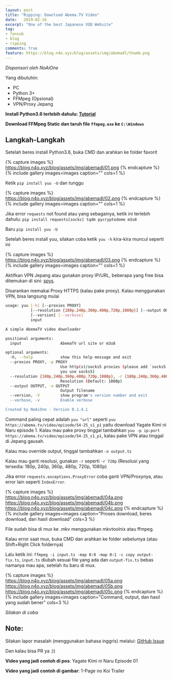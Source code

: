 ```yaml
---
layout: post
title: "Ripping: Download Abema.TV Video"
date:   2019-02-16
excerpt: "One of the best Japanese VOD Website"
tag:
- fansub 
- blog
- ripping
comments: true
feature: https://blog.n4o.xyz/blog/assets/img/abemadl/thumb.png
---
```


*Disponsori oleh NoAiOne*

Yang dibutuhin:
- PC
- Python 3+
- FFMpeg (Opsional)
- VPN/Proxy Jepang

**Install Python3.6 terlebih dahulu: [Tutorial](https://xo.tc/installing-python-36-on-windows.html)**

**Download FFMpeg Static dan taruh file `ffmpeg.exe` ke `C:\Windows`**

## Langkah-Langkah 

Setelah beres install Python3.6, buka CMD dan arahkan ke folder favorit

{% capture images %}
	https://blog.n4o.xyz/blog/assets/img/abemadl/01.png
{% endcapture %}
{% include gallery images=images caption="" cols=1 %}

Ketik `pip install yuu -U` dan tunggu

{% capture images %}
	https://blog.n4o.xyz/blog/assets/img/abemadl/02.png
{% endcapture %}
{% include gallery images=images caption="" cols=1 %}

Jika error `requests` not found atau yang sebagainya, ketik ini terlebih dahulu: `pip install requests[socks] tqdm pycryptodome m3u8`

Baru `pip install yuu -U`

Setelah beres install yuu, silakan coba ketik `yuu -h` kira-kira muncul seperti ini

{% capture images %}
	https://blog.n4o.xyz/blog/assets/img/abemadl/03.png
{% endcapture %}
{% include gallery images=images caption="" cols=1 %}

Aktifkan VPN Jepang atau gunakan proxy IP/URL, beberapa yang free bisa ditemukan di sini: [spys](http://spys.one/free-proxy-list/JP/).

Disarankan memakai Proxy HTTPS (kalau pake proxy). Kalau menggunakan VPN, bisa langsung mulai

```bash
usage: yuu [-h] [--proxies PROXY]
           [--resolution {180p,240p,360p,480p,720p,1080p}] [--output OUTPUT]
           [--version] [--verbose]
           input

A simple AbemaTV video downloader

positional arguments:
  input                 AbemaTV url site or m3u8

optional arguments:
  -h, --help            show this help message and exit
  --proxies PROXY, -p PROXY
                        Use http(s)/socks5 proxies (please add `socks5://` if
                        you use socks5)
  --resolution {180p,240p,360p,480p,720p,1080p}, -r {180p,240p,360p,480p,720p,1080p}
                        Resolution (Default: 1080p)
  --output OUTPUT, -o OUTPUT
                        Output filename
  --version, -V         show program's version number and exit
  --verbose, -v         Enable verbose

Created by NoAiOne - Version 0.1.4.1
```

Command paling cepat adalah `yuu "url"` seperti `yuu https://abema.tv/video/episode/54-25_s1_p1` yaitu download Yagate Kimi ni Naru episode 1.
Kalau mau pake proxy tinggal tambahkan `yuu -p ip:port https://abema.tv/video/episode/54-25_s1_p1`, kalau pake VPN atau tinggal di Jepang gausah.

Kalau mau override output, tinggal tambahkan `-o output.ts`

Kalau mau ganti resolusi, gunakan `-r` seperti `-r 720p` (Resolusi yang tersedia: 180p, 240p, 360p, 480p, 720p, 1080p)

Jika error `requests.exceptions.ProxyError` coba ganti VPN/Proxynya, atau error lain seperti `IndexError`.

{% capture images %}
	https://blog.n4o.xyz/blog/assets/img/abemadl/04a.png
	https://blog.n4o.xyz/blog/assets/img/abemadl/04b.png
	https://blog.n4o.xyz/blog/assets/img/abemadl/04c.png
{% endcapture %}
{% include gallery images=images caption="Proses download, beres download, dan hasil download" cols=3 %}

File sudah bisa di mux ke .mkv menggunakan mkvtoolnix atau ffmpeg.

Kalau error saat mux, buka CMD dan arahkan ke folder sebelumya (atau Shift+Right Click foldernya)

Lalu ketik ini: `ffmpeg -i input.ts -map 0:0 -map 0:1 -c copy output-fix.ts`, `input.ts` diubah sesuai file yang ada dan `output-fix.ts` bebas namanya mau apa, setelah itu baru di mux.

{% capture images %}
	https://blog.n4o.xyz/blog/assets/img/abemadl/05a.png
	https://blog.n4o.xyz/blog/assets/img/abemadl/05b.png
	https://blog.n4o.xyz/blog/assets/img/abemadl/05c.png
{% endcapture %}
{% include gallery images=images caption="Command, output, dan hasil yang sudah bener" cols=3 %}

*Silakan di coba*

## Note:

Silakan lapor masalah (menggunakan bahasa inggris) melalui: [GitHub Issue](https://github.com/noaione/yuu/issues)

Dan kalau bisa PR ya :))

**Video yang jadi contoh di pos**: Yagate Kimi ni Naru Episode 01

**Video yang jadi contoh di gambar**: 1-Page no Koi Trailer